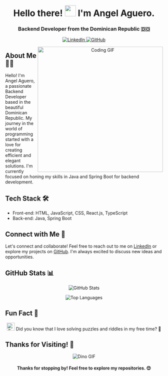 <h1 align="center">Hello there! <img src="https://media.giphy.com/media/hvRJCLFzcasrR4ia7z/giphy.gif" width="35"> I'm Angel Aguero.</h1>

<h3 align="center">Backend Developer from the Dominican Republic 🇩🇴</h3>

<p align="center">
  <a href="https://www.linkedin.com/in/angel-aguero/" target="_blank">
    <img src="https://img.icons8.com/doodle/40/000000/linkedin--v2.png" alt="LinkedIn"/>
  </a>
  <a href="angelagueror23@gmail.com" target="_blank">
    <img src="https://img.icons8.com/doodle/40/000000/email--v1.png" alt="GitHub"/>
  </a>
</p>

<p align="center">
  <img align="right" width="400" src="https://media.giphy.com/media/SWoSkN6DxTszqIKEqv/giphy.gif" alt="Coding GIF"/>
</p>

## About Me 👨‍💻

Hello! I'm Angel Aguero, a passionate Backend Developer based in the beautiful Dominican Republic. My journey in the world of programming started with a love for creating efficient and elegant solutions. I'm currently focused on honing my skills in Java and Spring Boot for backend development.

## Tech Stack 🛠️

- Front-end: HTML, JavaScript, CSS, React.js, TypeScript
- Back-end: Java, Spring Boot

## Connect with Me 🤝

Let's connect and collaborate! Feel free to reach out to me on [LinkedIn](https://www.linkedin.com/in/angel-aguero/) or explore my projects on [GitHub](https://github.com/Angel-Raa). I'm always excited to discuss new ideas and opportunities.

## GitHub Stats 📊

<p align="center">
  <img src="https://github-readme-stats.vercel.app/api?username=Angel-Raa&show_icons=true&theme=dark" alt="GitHub Stats"/>
</p>

<p align="center">
  <img src="https://github-readme-stats.vercel.app/api/top-langs/?username=Angel-Raa&layout=compact&theme=dark" alt="Top Languages"/>
</p>

## Fun Fact 🎉

<p align="center">
  <img src="https://raw.githubusercontent.com/marcos-inja/marcos-inja/main/gifs/haha.gif" width="25px" alt="Fun GIF"/>
  Did you know that I love solving puzzles and riddles in my free time? 🧩
</p>

## Thanks for Visiting! 👋

<p align="center">
  <img src="https://raw.githubusercontent.com/saadeghi/saadeghi/master/dino.gif" alt="Dino GIF"/>
</p>

<h4 align="center">Thanks for stopping by! Feel free to explore my repositories. 😊</h4>



<!--
**Angel-Raa/Angel-Raa** is a ✨ _special_ ✨ repository because its `README.md` (this file) appears on your GitHub profile.

